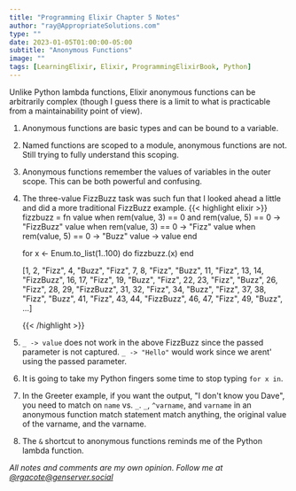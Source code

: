```yaml
---
title: "Programming Elixir Chapter 5 Notes"
author: "ray@AppropriateSolutions.com"
type: ""
date: 2023-01-05T01:00:00-05:00
subtitle: "Anonymous Functions"
image: ""
tags: [LearningElixir, Elixir, ProgrammingElixirBook, Python]
---
```


Unlike Python lambda functions, Elixir anonymous functions can be arbitrarily complex
(though I guess there is a limit to what is practicable from a maintainability point of view).

<!--more-->

1. Anonymous functions are basic types and can be bound to a variable.

1. Named functions are scoped to a module, anonymous functions are not.
Still trying to fully understand this scoping.

1. Anonymous functions remember the values of variables in the outer scope.
This can be both powerful and confusing.


1. The three-value FizzBuzz task was such fun that I looked ahead a little and did a more traditional FizzBuzz example.
    {{< highlight elixir >}}
    fizzbuzz = fn
      value when rem(value, 3) == 0 and rem(value, 5) == 0 -> "FizzBuzz"
      value when rem(value, 3) == 0 -> "Fizz"
      value when rem(value, 5) == 0 -> "Buzz"
      value -> value
    end

    for x <- Enum.to_list(1..100) do
      fizzbuzz.(x)
    end

    [1, 2, "Fizz", 4, "Buzz", "Fizz", 7, 8, "Fizz", "Buzz", 11, "Fizz", 13, 14, "FizzBuzz", 16, 17,
    "Fizz", 19, "Buzz", "Fizz", 22, 23, "Fizz", "Buzz", 26, "Fizz", 28, 29, "FizzBuzz", 31, 32, "Fizz",
    34, "Buzz", "Fizz", 37, 38, "Fizz", "Buzz", 41, "Fizz", 43, 44, "FizzBuzz", 46, 47, "Fizz", 49,
    "Buzz", ...]

    {{< /highlight >}}

1. `_ -> value` does not work in the above FizzBuzz since the passed parameter is not captured.
   `_ -> "Hello"` would work since we arent' using the passed parameter.

1. It is going to take my Python fingers some time to stop typing `for x in`.

1. In the Greeter example, if you want the output, "I don't know you Dave", you need to match on `name` vs. `_`.
   `_`, `^varname`, and `varname` in an anonymous function match statement match anything, the original value of the varname, and the varname.

1. The `&` shortcut to anonymous functions reminds me of the Python lambda function.

_All notes and comments are my own opinion. Follow me at [@rgacote@genserver.social](https://genserver.social/rgacote)_
